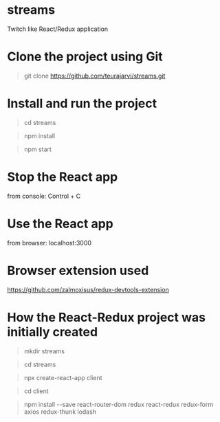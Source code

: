 # streams

Twitch like React/Redux application

# Clone the project using Git

> git clone https://github.com/teurajarvi/streams.git

# Install and run the project

> cd streams

> npm install

> npm start

# Stop the React app

from console:
Control + C

# Use the React app

from browser: localhost:3000

# Browser extension used

https://github.com/zalmoxisus/redux-devtools-extension

# How the React-Redux project was initially created

> mkdir streams

> cd streams

> npx create-react-app client

> cd client

> npm install --save react-router-dom redux react-redux redux-form axios redux-thunk lodash
